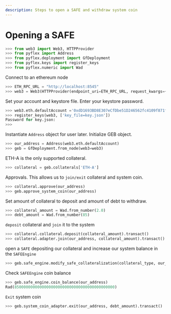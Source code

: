 ```yaml
---
description: Steps to open a SAFE and withdraw system coin
---
```


# Opening a SAFE

```python
>>> from web3 import Web3, HTTPProvider
>>> from pyflex import Address
>>> from pyflex.deployment import GfDeployment
>>> from pyflex.keys import register_keys
>>> from pyflex.numeric import Wad 
```

Connect to an ethereum node

```python
>>> ETH_RPC_URL = "http://localhost:8545"
>>> web3 = Web3(HTTPProvider(endpoint_uri=ETH_RPC_URL, request_kwargs={"timeout": 60}))
```

Set your account and keystore file. Enter your keystore password.

```python
>>> web3.eth.defaultAccount ='0xdD1693BD8E307eCfDbe51D246562fc4109f871f8'
>>> register_keys(web3, ['key_file=key.json'])
Password for key.json: 
>>>
```

Instantiate `Address` object for user later. Initialize GEB object.

```python
>>> our_address = Address(web3.eth.defaultAccount)
>>> geb = GfDeployment.from_node(web3=web3)
```

ETH-A is the only supported collateral.

```python
>>> collateral = geb.collaterals['ETH-A']
```

Approvals. This allows us to `join/exit` collateral and system coin.

```python
>>> collateral.approve(our_address)
>>> geb.approve_system_coin(our_address)
```

Set amount of collateral to deposit and amount of debt to withdraw.

```python
>>> collateral_amount = Wad.from_number(2.0)
>>> debt_amount = Wad.from_number(85)
```

`deposit` collateral and `join` it to the system

```python
>>> collateral.collateral.deposit(collateral_amount).transact()
>>> collateral.adapter.join(our_address, collateral_amount).transact()
```

open a `SAFE` depositing our collateral and increase our system balance in the `SAFEEngine`

```python
>>> geb.safe_engine.modify_safe_collateralization(collateral_type, our_address, delta_collateral=collateral_amount, delta_debt=debt_amount).transact()
```

Check `SAFEEngine` coin balance

```python
>>> geb.safe_engine.coin_balance(our_address)
Rad(85000000000000000000000000000000000000000000)
```

`Exit` system coin

```python
>>> geb.system_coin_adapter.exit(our_address, debt_amount).transact()
```

